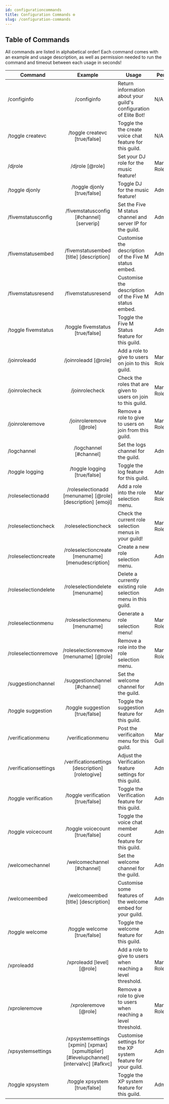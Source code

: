 ```yaml
---
id: configurationcommands
title: Configuration Commands ⚙️
slug: /configuration-commands
---
```


## Table of Commands

All commands are listed in alphabetical order! Each command comes with an example and usage description, as well as permission needed to run the command and timeout between each usage in seconds!

| Command        |    Example    |  Usage  |  Permission  |  Timeout  |
| -------------  | :-----------: | -----  |  ----------  |  -------  |
| /configinfo    | /configinfo | Return information about your guild's configuration of Elite Bot! | N/A | N/A |
| /toggle createvc    | /toggle createvc [true/false] | Toggle the the create voice chat feature for this guild. | N/A | N/A |
| /djrole        | /djrole [@role] | Set your DJ role for the music feature! | Manage Roles | N/A |
| /toggle djonly    | /toggle djonly [true/false] | Toggle DJ for the music feature! | Administrator | N/A |
| /fivemstatusconfig    | /fivemstatusconfig [#channel] [serverip] | Set the Five M status channel and server IP for the guild. | Administrator | N/A |
| /fivemstatusembed    | /fivemstatusembed [title] [description] | Customise the description of the Five M status embed. | Administrator | N/A |
| /fivemstatusresend    | /fivemstatusresend | Customise the description of the Five M status embed. | Administrator | N/A |
| /toggle fivemstatus    | /toggle fivemstatus [true/false] | Toggle the Five M Status feature for this guild. | Administrator | N/A |
| /joinroleadd    | /joinroleadd [@role] | Add a role to give to users on join to this guild. | Manage Roles | N/A |
| /joinrolecheck    | /joinrolecheck | Check the roles that are given to users on join to this guild. | Manage Roles | N/A |
| /joinroleremove    | /joinroleremove [@role] | Remove a role to give to users on join from this guild. | Manage Roles | N/A |
| /logchannel    | /logchannel [#channel] | Set the logs channel for the guild. | Administrator | N/A |
| /toggle logging    | /toggle logging [true/false] | Toggle the log feature for this guild. | Administrator | N/A |
| /roleselectionadd    | /roleselectionadd [menuname] [@role] [description] [emoji] | Add a role into the role selection menu. | Manage Roles | N/A |
| /roleselectioncheck    | /roleselectioncheck | Check the current role selection menus in your guild! | Manage Roles | N/A |
| /roleselectioncreate    | /roleselectioncreate [menuname] [menudescription] | Create a new role selection menu. | Administrator | N/A |
| /roleselectiondelete    | /roleselectiondelete [menuname] | Delete a currently existing role selection menu in this guild. | Administrator | N/A |
| /roleselectionmenu    | /roleselectionmenu [menuname] | Generate a role selection menu! | Manage Roles | N/A |
| /roleselectionremove    | /roleselectionremove [menuname] [@role] | Remove a role into the role selection menu. | Manage Roles | N/A |
| /suggestionchannel    | /suggestionchannel [#channel] | Set the welcome channel for the guild. | Administrator | N/A |
| /toggle suggestion    | /toggle suggestion [true/false] | Toggle the suggestion feature for this guild. | Administrator | N/A |
| /verificationmenu    | /verificationmenu | Post the verificaiton menu for this guild. | Manage Guild | N/A |
| /verificationsettings    | /verificationsettings [description] [roletogive] | Adjust the Verification feature settings for this guild. | Administrator | N/A |
| /toggle verification    | /toggle verification [true/false] | Toggle the Verification feature for this guild. | Administrator | N/A |
| /toggle voicecount    | /toggle voicecount [true/false] | Toggle the voice chat member count feature for this guild. | Administrator | N/A |
| /welcomechannel    | /welcomechannel [#channel] | Set the welcome channel for the guild. | Administrator | N/A |
| /welcomeembed    | /welcomeembed [title] [description] | Customise some features of the welcome embed for your guild. | Administrator | N/A |
| /toggle welcome    | /toggle welcome [true/false] | Toggle the welcome feature for this guild. | Administrator | N/A |
| /xproleadd    | /xproleadd [level] [@role] | Add a role to give to users when reaching a level threshold. | Manage Roles | N/A |
| /xproleremove    | /xproleremove [@role] | Remove a role to give to users when reaching a level threshold. | Manage Roles | N/A |
| /xpsystemsettings    | /xpsystemsettings [xpmin] [xpmax] [xpmultiplier] [#levelupchannel] [intervalvc] [#afkvc] | Customise settings for the XP system feature for your guild. | Administrator | N/A |
| /toggle xpsystem    | /toggle xpsystem [true/false] | Toggle the XP system feature for this guild. | Administrator | N/A |